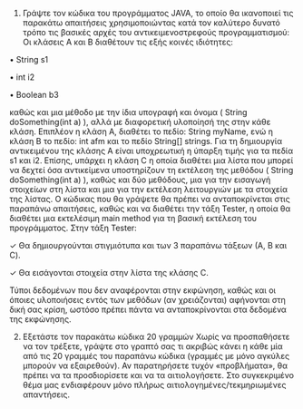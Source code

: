 1. Γράψτε τον κώδικα του προγράμματος JAVA, το οποίο θα ικανοποιεί τις παρακάτω απαιτήσεις
χρησιμοποιώντας κατά τον καλύτερο δυνατό τρόπο τις βασικές αρχές του αντικειμενοστρεφούς 
προγραμματισμού: 
Οι κλάσεις Α και Β διαθέτουν τις εξής κοινές ιδιότητες:

• String s1

• int i2

• Boolean b3

καθώς και μια μέθοδο με την ίδια υπογραφή και όνομα ( String doSomething(int a) ), αλλά με 
διαφορετική υλοποίησή της στην κάθε κλάση.
Επιπλέον η κλάση Α, διαθέτει το πεδίο: String myName, ενώ η κλάση Β το πεδίο: int afm και το πεδίο 
String[] strings. Για τη δημιουργία αντικειμένου της κλάσης Α είναι υποχρεωτική η ύπαρξη τιμής για τα
πεδία s1 και i2.
Επίσης, υπάρχει η κλάση C η οποία διαθέτει μια λίστα που μπορεί να δεχτεί όσα αντικείμενα 
υποστηρίζουν τη εκτέλεση της μεθόδου ( String doSomething(int a) ), καθώς και δύο μεθόδους, μια για 
την εισαγωγή στοιχείων στη λίστα και μια για την εκτέλεση λειτουργιών με τα στοιχεία της λίστας.
Ο κώδικας που θα γράψετε θα πρέπει να ανταποκρίνεται στις παραπάνω απαιτήσεις, καθώς και να 
διαθέτει την τάξη Tester, η οποία θα διαθέτει μια εκτελέσιμη main method για τη βασική εκτέλεση του 
προγράμματος. Στην τάξη Tester:

✓ Θα δημιουργούνται στιγμιότυπα και των 3 παραπάνω τάξεων (Α, Β και C).

✓ Θα εισάγονται στοιχεία στην λίστα της κλάσης C.

Τύποι δεδομένων που δεν αναφέρονται στην εκφώνηση, καθώς και οι όποιες υλοποιήσεις εντός των 
μεθόδων (αν χρειάζονται) αφήνονται στη δική σας κρίση, ωστόσο πρέπει πάντα να ανταποκρίνονται στα 
δεδομένα της εκφώνησης.

2. Εξετάστε τον παρακάτω κώδικα 20 γραμμών
Χωρίς να προσπαθήσετε να τον τρέξετε, γράψτε στο γραπτό σας τι ακριβώς κάνει 
η κάθε μία από τις 20 γραμμές του παραπάνω κώδικα (γραμμές με μόνο αγκύλες μπορούν να 
εξαιρεθούν). Αν παρατηρήσετε τυχόν «προβλήματα», θα πρέπει να τα προσδιορίσετε και να τα
αιτιολογήσετε. Στο συγκεκριμένο θέμα μας ενδιαφέρουν μόνο πλήρως αιτιολογημένες/τεκμηριωμένες 
απαντήσεις.
